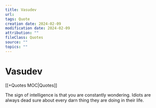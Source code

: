 ```yaml
---
title: Vasudev
url: 
tags: Quote
creation date: 2024-02-09
modification date: 2024-02-09
attribution: ""
fileClass: Quotes
source: ""
topics: ""
---
```


# Vasudev

[[+Quotes MOC|Quotes]]

The sign of intelligence is that you are constantly wondering. Idiots are always dead sure about every darn thing they are doing in their life.
